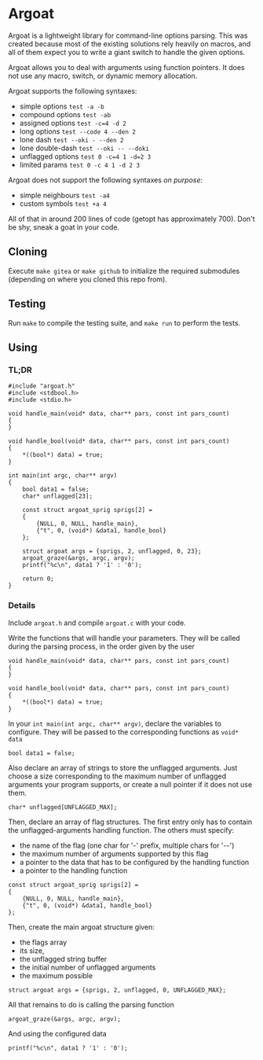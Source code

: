 # Argoat
Argoat is a lightweight library for command-line options parsing.
This was created because most of the existing solutions rely heavily on macros,
and all of them expect you to write a giant switch to handle the given options.

Argoat allows you to deal with arguments using function pointers.
It does not use any macro, switch, or dynamic memory allocation.

Argoat supports the following syntaxes:
 - simple options    `test -a -b`
 - compound options  `test -ab`
 - assigned options  `test -c=4 -d 2`
 - long options      `test --code 4 --den 2`
 - lone dash         `test --oki - --den 2`
 - lone double-dash  `test --oki -- --doki`
 - unflagged options `test 0 -c=4 1 -d=2 3`
 - limited params    `test 0 -c 4 1 -d 2 3`

Argoat does not support the following syntaxes *on purpose*:
 - simple neighbours `test -a4`
 - custom symbols    `test +a 4`

All of that in around 200 lines of code (getopt has approximately 700).
Don't be shy, sneak a goat in your code.

## Cloning
Execute `make gitea` or `make github` to initialize the required submodules
(depending on where you cloned this repo from).

## Testing
Run `make` to compile the testing suite, and `make run` to perform the tests.

## Using
### TL;DR
```
#include "argoat.h"
#include <stdbool.h>
#include <stdio.h>

void handle_main(void* data, char** pars, const int pars_count)
{
}

void handle_bool(void* data, char** pars, const int pars_count)
{
	*((bool*) data) = true;
}

int main(int argc, char** argv)
{
	bool data1 = false;
	char* unflagged[23];

	const struct argoat_sprig sprigs[2] =
	{
		{NULL, 0, NULL, handle_main},
		{"t", 0, (void*) &data1, handle_bool}
	};

	struct argoat args = {sprigs, 2, unflagged, 0, 23};
	argoat_graze(&args, argc, argv);
	printf("%c\n", data1 ? '1' : '0');

	return 0;
}
```

### Details
Include `argoat.h` and compile `argoat.c` with your code.

Write the functions that will handle your parameters.
They will be called during the parsing process, in the order given by the user
```
void handle_main(void* data, char** pars, const int pars_count)
{
}

void handle_bool(void* data, char** pars, const int pars_count)
{
	*((bool*) data) = true;
}
```

In your `int main(int argc, char** argv)`, declare the variables to configure.
They will be passed to the corresponding functions as `void* data`
```
bool data1 = false;
```

Also declare an array of strings to store the unflagged arguments.
Just choose a size corresponding to the maximum number of unflagged arguments
your program supports, or create a null pointer if it does not use them.
```
char* unflagged[UNFLAGGED_MAX];
```

Then, declare an array of flag structures.
The first entry only has to contain the unflagged-arguments handling function.
The others must specify:
 - the name of the flag (one char for '-' prefix, multiple chars for '--')
 - the maximum number of arguments supported by this flag
 - a pointer to the data that has to be configured by the handling function
 - a pointer to the handling function
```
const struct argoat_sprig sprigs[2] =
{
	{NULL, 0, NULL, handle_main},
	{"t", 0, (void*) &data1, handle_bool}
};
```

Then, create the main argoat structure given:
 - the flags array
 - its size,
 - the unflagged string buffer
 - the initial number of unflagged arguments
 - the maximum possible
```
struct argoat args = {sprigs, 2, unflagged, 0, UNFLAGGED_MAX};
```

All that remains to do is calling the parsing function
```
argoat_graze(&args, argc, argv);
```

And using the configured data
```
printf("%c\n", data1 ? '1' : '0');
```
